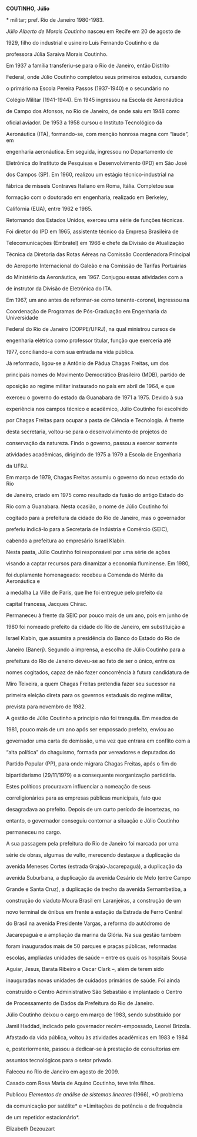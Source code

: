 **COUTINHO,** **Júlio**



\* militar; pref. Rio de Janeiro 1980-1983.



*Júlio Alberto de Morais Coutinho* nasceu em Recife em 20 de agosto de

1929, filho do industrial e usineiro Luís Fernando Coutinho e da

professora Júlia Saraiva Morais Coutinho.



Em 1937 a família transferiu-se para o Rio de Janeiro, então Distrito

Federal, onde Júlio Coutinho completou seus primeiros estudos, cursando

o primário na Escola Pereira Passos (1937-1940) e o secundário no

Colégio Militar (1941-1944). Em 1945 ingressou na Escola de Aeronáutica

de Campo dos Afonsos, no Rio de Janeiro, de onde saiu em 1948 como

oficial aviador. De 1953 a 1958 cursou o Instituto Tecnológico da

Aeronáutica (ITA), formando-se, com menção honrosa magna com “laude”, em

engenharia aeronáutica. Em seguida, ingressou no Departamento de

Eletrônica do Instituto de Pesquisas e Desenvolvimento (IPD) em São José

dos Campos (SP). Em 1960, realizou um estágio técnico-industrial na

fábrica de mísseis Contraves Italiano em Roma, Itália. Completou sua

formação com o doutorado em engenharia, realizado em Berkeley,

Califórnia (EUA), entre 1962 e 1965.



Retornando dos Estados Unidos, exerceu uma série de funções técnicas.

Foi diretor do IPD em 1965, assistente técnico da Empresa Brasileira de

Telecomunicações (Embratel) em 1966 e chefe da Divisão de Atualização

Técnica da Diretoria das Rotas Aéreas na Comissão Coordenadora Principal

do Aeroporto Internacional do Galeão e na Comissão de Tarifas Portuárias

do Ministério da Aeronáutica, em 1967. Conjugou essas atividades com a

de instrutor da Divisão de Eletrônica do ITA.



Em 1967, um ano antes de reformar-se como tenente-coronel, ingressou na

Coordenação de Programas de Pós-Graduação em Engenharia da Universidade

Federal do Rio de Janeiro (COPPE/UFRJ), na qual ministrou cursos de

engenharia elétrica como professor titular, função que exerceria até

1977, conciliando-a com sua entrada na vida pública.



Já reformado, ligou-se a Antônio de Pádua Chagas Freitas, um dos

principais nomes do Movimento Democrático Brasileiro (MDB), partido de

oposição ao regime militar instaurado no país em abril de 1964, e que

exerceu o governo do estado da Guanabara de 1971 a 1975. Devido à sua

experiência nos campos técnico e acadêmico, Júlio Coutinho foi escolhido

por Chagas Freitas para ocupar a pasta de Ciência e Tecnologia. À frente

desta secretaria, voltou-se para o desenvolvimento de projetos de

conservação da natureza. Findo o governo, passou a exercer somente

atividades acadêmicas, dirigindo de 1975 a 1979 a Escola de Engenharia

da UFRJ.



Em março de 1979, Chagas Freitas assumiu o governo do novo estado do Rio

de Janeiro, criado em 1975 como resultado da fusão do antigo Estado do

Rio com a Guanabara. Nesta ocasião, o nome de Júlio Coutinho foi

cogitado para a prefeitura da cidade do Rio de Janeiro, mas o governador

preferiu indicá-lo para a Secretaria de Indústria e Comércio (SEIC),

cabendo a prefeitura ao empresário Israel Klabin.



Nesta pasta, Júlio Coutinho foi responsável por uma série de ações

visando a captar recursos para dinamizar a economia fluminense. Em 1980,

foi duplamente homenageado: recebeu a Comenda do Mérito da Aeronáutica e

a medalha La Ville de Paris, que lhe foi entregue pelo prefeito da

capital francesa, Jacques Chirac.



Permaneceu à frente da SEIC por pouco mais de um ano, pois em junho de

1980 foi nomeado prefeito da cidade do Rio de Janeiro, em substituição a

Israel Klabin, que assumira a presidência do Banco do Estado do Rio de

Janeiro (Banerj). Segundo a imprensa, a escolha de Júlio Coutinho para a

prefeitura do Rio de Janeiro deveu-se ao fato de ser o único, entre os

nomes cogitados, capaz de não fazer concorrência à futura candidatura de

Miro Teixeira, a quem Chagas Freitas pretendia fazer seu sucessor na

primeira eleição direta para os governos estaduais do regime militar,

prevista para novembro de 1982.



A gestão de Júlio Coutinho a princípio não foi tranquila. Em meados de

1981, pouco mais de um ano após ser empossado prefeito, enviou ao

governador uma carta de demissão, uma vez que entrara em conflito com a

“alta política” do chaguismo, formada por vereadores e deputados do

Partido Popular (PP), para onde migrara Chagas Freitas, após o fim do

bipartidarismo (29/11/1979) e a consequente reorganização partidária.

Estes políticos procuravam influenciar a nomeação de seus

correligionários para as empresas públicas municipais, fato que

desagradava ao prefeito. Depois de um curto período de incertezas, no

entanto, o governador conseguiu contornar a situação e Júlio Coutinho

permaneceu no cargo.



A sua passagem pela prefeitura do Rio de Janeiro foi marcada por uma

série de obras, algumas de vulto, merecendo destaque a duplicação da

avenida Meneses Cortes (estrada Grajaú-Jacarepaguá), a duplicação da

avenida Suburbana, a duplicação da avenida Cesário de Melo (entre Campo

Grande e Santa Cruz), a duplicação de trecho da avenida Sernambetiba, a

construção do viaduto Moura Brasil em Laranjeiras, a construção de um

novo terminal de ônibus em frente à estação da Estrada de Ferro Central

do Brasil na avenida Presidente Vargas, a reforma do autódromo de

Jacarepaguá e a ampliação da marina da Glória. Na sua gestão também

foram inaugurados mais de 50 parques e praças públicas, reformadas

escolas, ampliadas unidades de saúde – entre os quais os hospitais Sousa

Aguiar, Jesus, Barata Ribeiro e Oscar Clark –, além de terem sido

inauguradas novas unidades de cuidados primários de saúde. Foi ainda

construído o Centro Administrativo São Sebastião e implantado o Centro

de Processamento de Dados da Prefeitura do Rio de Janeiro.



Júlio Coutinho deixou o cargo em março de 1983, sendo substituído por

Jamil Haddad, indicado pelo governador recém-empossado, Leonel Brizola.

Afastado da vida pública, voltou às atividades acadêmicas em 1983 e 1984

e, posteriormente, passou a dedicar-se à prestação de consultorias em

assuntos tecnológicos para o setor privado.



Faleceu no Rio de Janeiro em agosto de 2009.



Casado com Rosa Maria de Aquino Coutinho, teve três filhos.



Publicou *Elementos de análise de sistemas lineares* (1966), *O problema

da comunicação por satélite* e *Limitações de potência e de frequência

de um repetidor estacionário*.



Elizabeth Dezouzart



